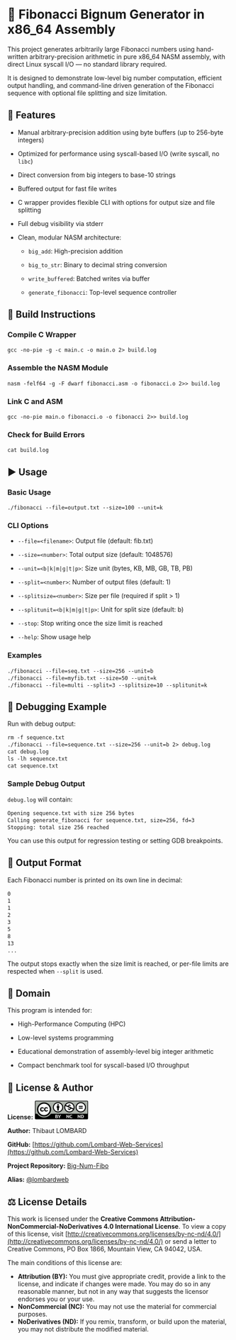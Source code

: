 # 🔢 Fibonacci Bignum Generator in x86_64 Assembly 

This project generates arbitrarily large Fibonacci numbers using hand-written arbitrary-precision arithmetic in pure x86_64 NASM assembly, with direct Linux syscall I/O — no standard library required.

It is designed to demonstrate low-level big number computation, efficient output handling, and command-line driven generation of the Fibonacci sequence with optional file splitting and size limitation.



## 🚀 Features 

* Manual arbitrary-precision addition using byte buffers (up to 256-byte integers)

* Optimized for performance using syscall-based I/O (write syscall, no `libc`)

* Direct conversion from big integers to base-10 strings

* Buffered output for fast file writes

* C wrapper provides flexible CLI with options for output size and file splitting

* Full debug visibility via stderr

* Clean, modular NASM architecture:

  * `big_add`: High-precision addition

  * `big_to_str`: Binary to decimal string conversion

  * `write_buffered`: Batched writes via buffer

  * `generate_fibonacci`: Top-level sequence controller



## 🔧 Build Instructions 

### Compile C Wrapper

```
gcc -no-pie -g -c main.c -o main.o 2> build.log

```

### Assemble the NASM Module

```
nasm -felf64 -g -F dwarf fibonacci.asm -o fibonacci.o 2>> build.log

```

### Link C and ASM

```
gcc -no-pie main.o fibonacci.o -o fibonacci 2>> build.log

```

### Check for Build Errors

```
cat build.log

```



## ▶️ Usage 

### Basic Usage

```
./fibonacci --file=output.txt --size=100 --unit=k

```

### CLI Options

* `--file=<filename>`: Output file (default: fib.txt)

* `--size=<number>`: Total output size (default: 1048576)

* `--unit=<b|k|m|g|t|p>`: Size unit (bytes, KB, MB, GB, TB, PB)

* `--split=<number>`: Number of output files (default: 1)

* `--splitsize=<number>`: Size per file (required if split > 1)

* `--splitunit=<b|k|m|g|t|p>`: Unit for split size (default: b)

* `--stop`: Stop writing once the size limit is reached

* `--help`: Show usage help

### Examples

```
./fibonacci --file=seq.txt --size=256 --unit=b
./fibonacci --file=myfib.txt --size=50 --unit=k
./fibonacci --file=multi --split=3 --splitsize=10 --splitunit=k

```



## 🧪 Debugging Example 

Run with debug output:

```
rm -f sequence.txt
./fibonacci --file=sequence.txt --size=256 --unit=b 2> debug.log
cat debug.log
ls -lh sequence.txt
cat sequence.txt

```

### Sample Debug Output

`debug.log` will contain:

```
Opening sequence.txt with size 256 bytes
Calling generate_fibonacci for sequence.txt, size=256, fd=3
Stopping: total size 256 reached

```

You can use this output for regression testing or setting GDB breakpoints.



## 📄 Output Format 

Each Fibonacci number is printed on its own line in decimal:

```
0
1
1
2
3
5
8
13
...

```

The output stops exactly when the size limit is reached, or per-file limits are respected when `--split` is used.



## 🧠 Domain 

This program is intended for:

* High-Performance Computing (HPC)

* Low-level systems programming

* Educational demonstration of assembly-level big integer arithmetic

* Compact benchmark tool for syscall-based I/O throughput



## 📜 License & Author 

**License:** 
![Logo de la licence CC BY-NC-ND](CC_BY-NC-ND.png)

**Author:** Thibaut LOMBARD

**GitHub:** [https://github.com/Lombard-Web-Services](https://github.com/Lombard-Web-Services)

**Project Repository:** [Big-Num-Fibo](https://github.com/Lombard-Web-Services/Big-Num-Fibo)

**Alias:** [@lombardweb](https://x.com/lombardweb)



## ⚖️ License Details 

This work is licensed under the **Creative Commons Attribution-NonCommercial-NoDerivatives 4.0 International License**. To view a copy of this license, visit [http://creativecommons.org/licenses/by-nc-nd/4.0/](http://creativecommons.org/licenses/by-nc-nd/4.0/) or send a letter to Creative Commons, PO Box 1866, Mountain View, CA 94042, USA.

The main conditions of this license are:

* **Attribution (BY):** You must give appropriate credit, provide a link to the license, and indicate if changes were made. You may do so in any reasonable manner, but not in any way that suggests the licensor endorses you or your use.
* **NonCommercial (NC):** You may not use the material for commercial purposes.
* **NoDerivatives (ND):** If you remix, transform, or build upon the material, you may not distribute the modified material.
